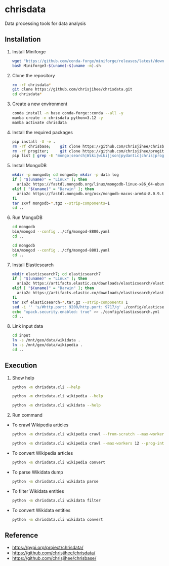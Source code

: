 # chrisdata

Data processing tools for data analysis


## Installation

1. Install Miniforge
    ```bash
    wget "https://github.com/conda-forge/miniforge/releases/latest/download/Miniforge3-$(uname)-$(uname -m).sh"
    bash Miniforge3-$(uname)-$(uname -m).sh
    ```

2. Clone the repository
    ```bash
    rm -rf chrisdata*
    git clone https://github.com/chrisjihee/chrisdata.git
    cd chrisdata*
    ```

3. Create a new environment
    ```bash
    conda install -n base conda-forge::conda --all -y
    mamba create -n chrisdata python=3.12 -y
    mamba activate chrisdata
    ```

4. Install the required packages
    ```bash
    pip install -U -e .
    rm -rf chrisbase;    git clone https://github.com/chrisjihee/chrisbase.git;    pip install -e chrisbase
    rm -rf progiter;     git clone https://github.com/chrisjihee/progiter.git;     pip install -e progiter
    pip list | grep -E "mongo|search|Wiki|wiki|json|pydantic|chris|prog|Flask"
    ```

5. Install MongoDB
    ```bash
    mkdir -p mongodb; cd mongodb; mkdir -p data log
    if [ "$(uname)" = "Linux" ]; then
      aria2c https://fastdl.mongodb.org/linux/mongodb-linux-x86_64-ubuntu2404-8.0.9.tgz
    elif [ "$(uname)" = "Darwin" ]; then
      aria2c https://fastdl.mongodb.org/osx/mongodb-macos-arm64-8.0.9.tgz
    fi
    tar zxvf mongodb-*.tgz --strip-components=1
    cd ..
    ```

6. Run MongoDB
    ```bash
    cd mongodb
    bin/mongod --config ../cfg/mongod-8800.yaml
    cd ..
    ```
    ```bash
    cd mongodb
    bin/mongod --config ../cfg/mongod-8801.yaml
    cd ..
    ```

7. Install Elasticsearch
    ```bash
    mkdir elasticsearch7; cd elasticsearch7
    if [ "$(uname)" = "Linux" ]; then
      aria2c https://artifacts.elastic.co/downloads/elasticsearch/elasticsearch-7.17.10-linux-x86_64.tar.gz
    elif [ "$(uname)" = "Darwin" ]; then
      aria2c https://artifacts.elastic.co/downloads/elasticsearch/elasticsearch-7.17.10-darwin-aarch64.tar.gz
    fi
    tar zxf elasticsearch-*.tar.gz --strip-components 1
    sed -i '' 's/#http.port: 9200/http.port: 9717/g' ./config/elasticsearch.yml
    echo "xpack.security.enabled: true" >> ./config/elasticsearch.yml
    cd ..
    ```

8. Link input data
    ```bash
    cd input
    ln -s /mnt/geo/data/wikidata .
    ln -s /mnt/geo/data/wikipedia .
    cd ..
    ```


## Execution

1. Show help
    ```bash
    python -m chrisdata.cli --help
    ```

    ```bash
    python -m chrisdata.cli wikipedia --help
    ```

    ```bash
    python -m chrisdata.cli wikidata --help
    ```

2. Run command
  * To crawl Wikipedia articles
    ```bash
    python -m chrisdata.cli wikipedia crawl --from-scratch --max-workers 3
    ```
    ```bash
    python -m chrisdata.cli wikipedia crawl --max-workers 12 --prog-interval 50 --input-name backup/kowiki-20250601-all-titles-in-ns0.txt
    ```

  * To convert Wikipedia articles
    ```bash
    python -m chrisdata.cli wikipedia convert
    ```

  * To parse Wikidata dump
    ```bash
    python -m chrisdata.cli wikidata parse
    ```

  * To filter Wikidata entities
    ```bash
    python -m chrisdata.cli wikidata filter
    ```

  * To convert Wikidata entities
    ```bash
    python -m chrisdata.cli wikidata convert
    ```


## Reference

* https://pypi.org/project/chrisdata/
* https://github.com/chrisjihee/chrisdata/
* https://github.com/chrisjihee/chrisbase/
